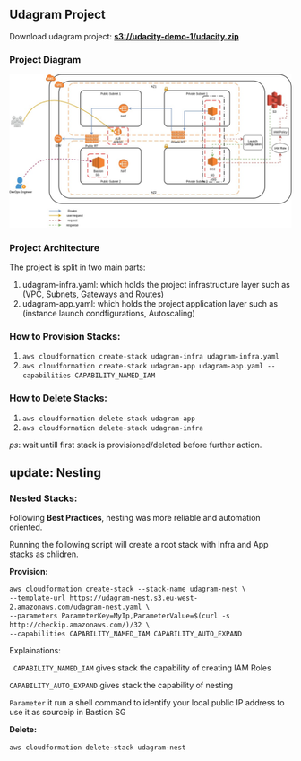 ## Udagram Project

Download udagram project: **[s3://udacity-demo-1/udacity.zip](s3://udacity-demo-1/udacity.zip)**

### Project Diagram
![alt text](https://github.com/deyaa-m/CloudformationHAproject/blob/master/udacity-iac.jpg)
### Project Architecture
The project is split in two main parts:
1. udagram-infra.yaml: which holds the project infrastructure layer such as (VPC, Subnets, Gateways and Routes)
2. udagram-app.yaml: which holds the project application layer such as (instance launch condfigurations, Autoscaling)

### How to Provision Stacks:
1. ```aws cloudformation create-stack udagram-infra udagram-infra.yaml```  
2. ```aws cloudformation create-stack udagram-app udagram-app.yaml --capabilities CAPABILITY_NAMED_IAM```

### How to Delete Stacks:
1. ```aws cloudformation delete-stack udagram-app```
2. ```aws cloudformation delete-stack udagram-infra```

*ps*: wait untill first stack is provisioned/deleted before further action.

## update: Nesting

### Nested Stacks:

Following **Best Practices**, nesting was more reliable and automation oriented.

Running the following script will create a root stack with Infra and App stacks as chlidren.

**Provision:**  
``` 
aws cloudformation create-stack --stack-name udagram-nest \
--template-url https://udagram-nest.s3.eu-west-2.amazonaws.com/udagram-nest.yaml \
--parameters ParameterKey=MyIp,ParameterValue=$(curl -s http://checkip.amazonaws.com/)/32 \
--capabilities CAPABILITY_NAMED_IAM CAPABILITY_AUTO_EXPAND
```

Explainations: 

``` CAPABILITY_NAMED_IAM``` gives stack the capability of creating IAM Roles

```CAPABILITY_AUTO_EXPAND``` gives stack the capability of nesting

```Parameter``` it run a shell command to identify your local public IP address to use it as sourceip in Bastion SG

**Delete:** 

```aws cloudformation delete-stack udagram-nest```